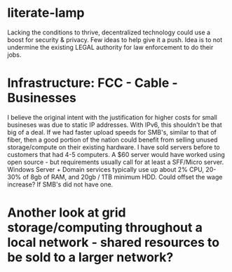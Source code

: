 # literate-lamp
Lacking the conditions to thrive, decentralized technology could use a boost for security &amp; privacy. Few ideas to help give it a push. Idea is to not undermine the existing LEGAL authority for law enforcement to do their jobs.


# Infrastructure: FCC - Cable - Businesses
I believe the original intent with the justification for higher costs for small busineses was due to static IP addresses. With IPv6, this shouldn't be that big of a deal. If we had faster upload speeds for SMB's, similar to that of fiber, then a good portion of the nation could benefit from selling unused storage/compute on their existing hardware. I have sold servers before to customers that had 4-5 computers. A $60 server would have worked using open source - but requirements usually call for at least a SFF/Micro server. Windows Server + Domain services typically use up about 2% CPU, 20-30% of 8gb of RAM, and 20gb / 1TB minimum HDD. Could offset the wage increase? If SMB's did not have one.

# Another look at grid storage/computing throughout a local network - shared resources to be sold to a larger network?

